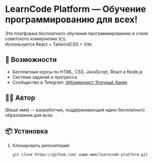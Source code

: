 # LearnCode Platform — Обучение программированию для всех!

Это платформа бесплатного обучения программированию в стиле советского коммунизма 🇷🇺  
Используется React + TailwindCSS + Vite.

## 🚀 Возможности
- Бесплатные курсы по HTML, CSS, JavaScript, React и Node.js
- Система заданий и прогресса
- Сообщество в Telegram: [@Коммунист Этичный Хакер](https://t.me/+ay37cKnFWtg3MDJi )

## 🧑‍💻 Автор
[Ваше имя] — разработчик, поддерживающий идею бесплатного образования для всех.

## 📦 Установка
1. Клонировать репозиторий:
   ```bash
   git clone https://github.com/ ваше-имя/learncode-platform.git